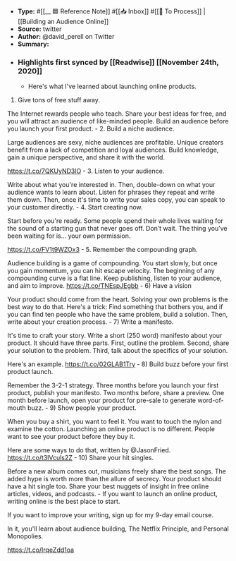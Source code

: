 - **Type:** #[[__ 🟦  Reference Note]] #[[📥 Inbox]] #[[📝 To Process]] | [[Building an Audience Online]]
- **Source:**  twitter
- **Author:** @david_perell on Twitter
- **Summary:**
- ### Highlights first synced by [[Readwise]] [[November 24th, 2020]]
    - Here's what I've learned about launching online products.

1. Give tons of free stuff away.

The Internet rewards people who teach. Share your best ideas for free, and you will attract an audience of like-minded people. Build an audience before you launch your first product. 
    - 2. Build a niche audience.

Large audiences are sexy, niche audiences are profitable. Unique creators benefit from a lack of competition and loyal audiences. Build knowledge, gain a unique perspective, and share it with the world. 

https://t.co/7QKUyND3lO 
    - 3. Listen to your audience.

Write about what you're interested in. Then, double-down on what your audience wants to learn about. Listen for phrases they repeat and write them down. Then, once it's time to write your sales copy, you can speak to your customer directly. 
    - 4. Start creating now.

Start before you're ready. Some people spend their whole lives waiting for the sound of a starting gun that never goes off. Don’t wait. The thing you’ve been waiting for is… your own permission. 

https://t.co/FV1t9WZOx3 
    - 5. Remember the compounding graph.

Audience building is a game of compounding. You start slowly, but once you gain momentum, you can hit escape velocity. The beginning of any compounding curve is a flat line. Keep publishing, listen to your audience, and aim to improve. https://t.co/TNEspJEgbb 
    - 6) Have a vision

Your product should come from the heart. Solving your own problems is the best way to do that. Here's a trick: Find something that bothers you, and if you can find ten people who have the same problem, build a solution. Then, write about your creation process. 
    - 7) Write a manifesto. 

It's time to craft your story. Write a short (250 word) manifesto about your product. It should have three parts. First, outline the problem. Second, share your solution to the problem. Third, talk about the specifics of your solution.

Here's an example. https://t.co/02GLAB1Try 
    - 8) Build buzz before your first product launch. 

Remember the 3-2-1 strategy. Three months before you launch your first product, publish your manifesto. Two months before, share a preview. One month before launch, open your product for pre-sale to generate word-of-mouth buzz. 
    - 9) Show people your product.

When you buy a shirt, you want to feel it. You want to touch the nylon and examine the cotton. Launching an online product is no different. People want to see your product before they buy it.

Here are some ways to do that, written by @JasonFried. https://t.co/t3lVculs2Z 
    - 10) Share your hit singles.

Before a new album comes out, musicians freely share the best songs. The added hype is worth more than the allure of secrecy. Your product should have a hit single too. Share your best nuggets of insight in free online articles, videos, and podcasts. 
    - If you want to launch an online product, writing online is the best place to start.

If you want to improve your writing, sign up for my 9-day email course.

In it, you'll learn about audience building, The Netflix Principle, and Personal Monopolies.

https://t.co/IrqeZdd1oa 
